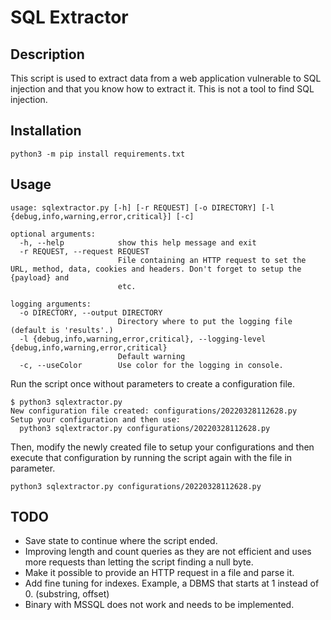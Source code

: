 # SQL Extractor
## Description

This script is used to extract data from a web application vulnerable to SQL injection and that you know how to extract it. This is not a tool to find SQL injection.

## Installation

`python3 -m pip install requirements.txt`

## Usage

```
usage: sqlextractor.py [-h] [-r REQUEST] [-o DIRECTORY] [-l {debug,info,warning,error,critical}] [-c]

optional arguments:
  -h, --help            show this help message and exit
  -r REQUEST, --request REQUEST
                        File containing an HTTP request to set the URL, method, data, cookies and headers. Don't forget to setup the {payload} and
                        etc.

logging arguments:
  -o DIRECTORY, --output DIRECTORY
                        Directory where to put the logging file (default is 'results'.)
  -l {debug,info,warning,error,critical}, --logging-level {debug,info,warning,error,critical}
                        Default warning
  -c, --useColor        Use color for the logging in console.
```

Run the script once without parameters to create a configuration file. 

```
$ python3 sqlextractor.py
New configuration file created: configurations/20220328112628.py
Setup your configuration and then use:
  python3 sqlextractor.py configurations/20220328112628.py
```

Then, modify the newly created file to setup your configurations and then execute that configuration by running the script again with the file in parameter.

```
python3 sqlextractor.py configurations/20220328112628.py
```

## TODO

* Save state to continue where the script ended.
* Improving length and count queries as they are not efficient and uses more requests than letting the script finding a null byte.
* Make it possible to provide an HTTP request in a file and parse it.
* Add fine tuning for indexes. Example, a DBMS that starts at 1 instead of 0. (substring, offset)
* Binary with MSSQL does not work and needs to be implemented.